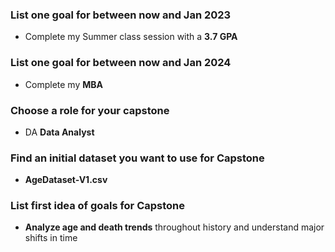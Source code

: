 ### List one goal for between now and Jan 2023
  * Complete my Summer class session with a **3.7 GPA**<br/>
 
### List one goal for between now and Jan 2024
  * Complete my **MBA**<br/>
 
### Choose a role for your capstone
  * DA **Data Analyst**<br/>
 
### Find an initial dataset you want to use for Capstone

  * **AgeDataset-V1.csv**<br/>
 
### List first idea of goals for Capstone

  * **Analyze age and death trends** throughout history and understand major shifts in time 
